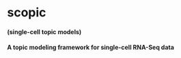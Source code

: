 # scopic 
#### (single-cell topic models)
#### A topic modeling framework for single-cell RNA-Seq data
